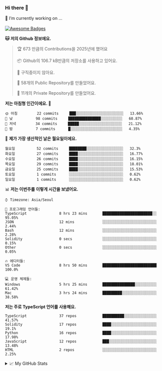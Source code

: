 ### Hi there 👋 
🔭 I’m currently working on ... </br></br>
[![Awesome Badges](https://img.shields.io/badge/Introduce-EN-green.svg)](https://github.com/tlatkdgus1/tlatkdgus1/blob/main/README.md.en)

<!--START_SECTION:waka-->
**🐱 저의 Github 정보에요.** 

> 🏆 673 만큼의 Contributions을 2025년에 했어요
 > 
> 📦 Github의 106.7 kB만큼의 저장소를 사용하고 있어요. 
 > 
> 🚫 구직중이지 않아요.
 > 
> 📜 58개의 Public Repository를 만들었어요. 
 > 
> 🔑 11개의 Private Repository를 만들었어요.  

**저는 아침형 인간이에요. 🐤** 

```text
🌞 아침         22 commits     ███░░░░░░░░░░░░░░░░░░░░░░   13.66% 
🌆 낮　         98 commits     ███████████████░░░░░░░░░░   60.87% 
🌃 저녁         34 commits     █████░░░░░░░░░░░░░░░░░░░░   21.12% 
🌙 밤　         7 commits      █░░░░░░░░░░░░░░░░░░░░░░░░   4.35%

```
📅 **제가 가장 생산적인 날은 월요일이에요.** 

```text
월요일          52 commits     ████████░░░░░░░░░░░░░░░░░   32.3% 
화요일          27 commits     ████░░░░░░░░░░░░░░░░░░░░░   16.77% 
수요일          26 commits     ████░░░░░░░░░░░░░░░░░░░░░   16.15% 
목요일          29 commits     ████░░░░░░░░░░░░░░░░░░░░░   18.01% 
금요일          25 commits     ████░░░░░░░░░░░░░░░░░░░░░   15.53% 
토요일          1 commits      ░░░░░░░░░░░░░░░░░░░░░░░░░   0.62% 
일요일          1 commits      ░░░░░░░░░░░░░░░░░░░░░░░░░   0.62%

```


📊 **저는 이번주를 이렇게 시간을 보냈어요.** 

```text
⌚︎ Timezone: Asia/Seoul

💬 프로그래밍 언어들: 
TypeScript               8 hrs 23 mins       ███████████████████████░░   95.05% 
JSON                     12 mins             ░░░░░░░░░░░░░░░░░░░░░░░░░   2.44% 
Bash                     12 mins             ░░░░░░░░░░░░░░░░░░░░░░░░░   2.28% 
Solidity                 0 secs              ░░░░░░░░░░░░░░░░░░░░░░░░░   0.15% 
Other                    0 secs              ░░░░░░░░░░░░░░░░░░░░░░░░░   0.05%

🔥 에디터들: 
VS Code                  8 hrs 50 mins       █████████████████████████   100.0%

💻 운영 체제들: 
Windows                  5 hrs 25 mins       ███████████████░░░░░░░░░░   61.42% 
Mac                      3 hrs 24 mins       █████████░░░░░░░░░░░░░░░░   38.58%

```

**저는 주로 TypeScript 언어를 사용해요.** 

```text
TypeScript               37 repos            ██████████░░░░░░░░░░░░░░░   41.57% 
Solidity                 17 repos            ████░░░░░░░░░░░░░░░░░░░░░   19.1% 
Python                   16 repos            ████░░░░░░░░░░░░░░░░░░░░░   17.98% 
JavaScript               12 repos            ███░░░░░░░░░░░░░░░░░░░░░░   13.48% 
HTML                     2 repos             ░░░░░░░░░░░░░░░░░░░░░░░░░   2.25%

```



<!--END_SECTION:waka-->

<details>
<summary>📈 My GitHub Stats</summary>
<p align="center"> <img src="https://github-readme-stats.vercel.app/api?username=tlatkdgus1&show_icons=true" alt="tlatkdgus1" />
</details>
